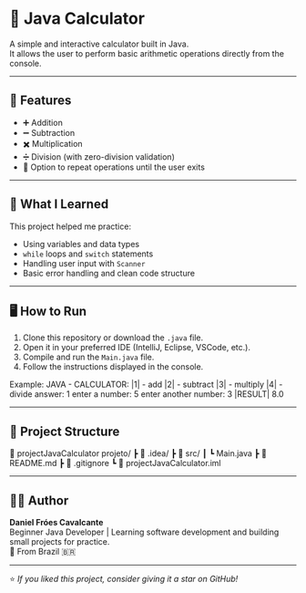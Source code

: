 # 🧮 Java Calculator

A simple and interactive calculator built in Java.  
It allows the user to perform basic arithmetic operations directly from the console.

---

## 🚀 Features

- ➕ Addition
- ➖ Subtraction
- ✖️ Multiplication
- ➗ Division (with zero-division validation)
- 🔁 Option to repeat operations until the user exits

---

## 🧠 What I Learned

This project helped me practice:
- Using variables and data types
- `while` loops and `switch` statements
- Handling user input with `Scanner`
- Basic error handling and clean code structure

---

## 🖥️ How to Run

1. Clone this repository or download the `.java` file.
2. Open it in your preferred IDE (IntelliJ, Eclipse, VSCode, etc.).
3. Compile and run the `Main.java` file.
4. Follow the instructions displayed in the console.

Example:
JAVA - CALCULATOR:
|1| - add
|2| - subtract
|3| - multiply
|4| - divide
answer: 1
enter a number: 5
enter another number: 3
|RESULT|
8.0

---

## 📁 Project Structure
📂 projectJavaCalculator
projeto/
┣ 📂 .idea/
┣ 📂 src/
┃ ┗ Main.java
┣ 📜 README.md
┣ 📜 .gitignore
┗ 📜 projectJavaCalculator.iml


---

## 👨‍💻 Author

**Daniel Fróes Cavalcante**  
Beginner Java Developer | Learning software development and building small projects for practice.  
📍 From Brazil 🇧🇷

---

⭐ *If you liked this project, consider giving it a star on GitHub!*
